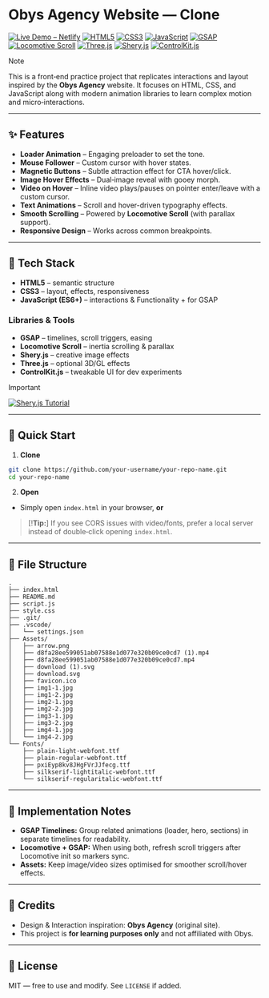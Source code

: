 # Obys Agency Website — Clone

[![Live Demo – Netlify](https://img.shields.io/badge/Live%20Demo-Netlify-00C7B7?logo=netlify&logoColor=white&labelColor=1E1E1E)](https://obsyagency.netlify.app/)
[![HTML5](https://img.shields.io/badge/HTML5-E34F26?logo=html5&logoColor=white&labelColor=1E1E1E)](#)
[![CSS3](https://img.shields.io/badge/CSS3-1572B6?logo=css3&logoColor=white&labelColor=1E1E1E)](#)
[![JavaScript](https://img.shields.io/badge/JavaScript-F7DF1E?logo=javascript&logoColor=1E1E1E&labelColor=1E1E1E)](#)
[![GSAP](https://img.shields.io/badge/GSAP-88CE02?logo=greensock&logoColor=1E1E1E&labelColor=1E1E1E)](#)
[![Locomotive Scroll](https://img.shields.io/badge/Locomotive%20Scroll-0C0C0C?labelColor=1E1E1E&color=555)](#)
[![Three.js](https://img.shields.io/badge/Three.js-000000?logo=three.js&logoColor=white&labelColor=1E1E1E)](#)
[![Shery.js](https://img.shields.io/badge/Shery.js-5B8DEF?labelColor=1E1E1E)](#)
[![ControlKit.js](https://img.shields.io/badge/ControlKit.js-6E57E0?labelColor=1E1E1E)](#)

> [!Note]
> This is a front‑end practice project that replicates interactions and layout inspired by the **Obys Agency** website. It focuses on HTML, CSS, and JavaScript along with modern animation libraries to learn complex motion and micro‑interactions.

---

## ✨ Features
- **Loader Animation** – Engaging preloader to set the tone.
- **Mouse Follower** – Custom cursor with hover states.
- **Magnetic Buttons** – Subtle attraction effect for CTA hover/click.
- **Image Hover Effects** – Dual‑image reveal with gooey morph.
- **Video on Hover** – Inline video plays/pauses on pointer enter/leave with a custom cursor.
- **Text Animations** – Scroll and hover-driven typography effects.
- **Smooth Scrolling** – Powered by **Locomotive Scroll** (with parallax support).
- **Responsive Design** – Works across common breakpoints.

---

## 🧰 Tech Stack
- **HTML5** – semantic structure
- **CSS3** – layout, effects, responsiveness
- **JavaScript (ES6+)** – interactions & Functionality + for GSAP

### Libraries & Tools
- **GSAP** – timelines, scroll triggers, easing
- **Locomotive Scroll** – inertia scrolling & parallax
- **Shery.js** – creative image effects  
- **Three.js** – optional 3D/GL effects
- **ControlKit.js** – tweakable UI for dev experiments

>[!important]
>[![Shery.js Tutorial](https://img.shields.io/badge/Shery.js%20Tutorial-YouTube-FF0000?logo=youtube&logoColor=white&labelColor=1E1E1E)](https://youtu.be/6d5yRW5suZE?si=3SZAGyzmf2ssTu7h)

---

## 🚀 Quick Start

1) **Clone**
```bash
git clone https://github.com/your-username/your-repo-name.git
cd your-repo-name
```

2) **Open**
- Simply open `index.html` in your browser, **or**


> [!**Tip:**] If you see CORS issues with video/fonts, prefer a local server instead of double‑click opening `index.html`.

---

## 📁 File Structure
```text
.
├── index.html
├── README.md
├── script.js
├── style.css
├── .git/
├── .vscode/
│   └── settings.json
├── Assets/
│   ├── arrow.png
│   ├── d8fa28ee599051ab07588e1d077e320b09ce0cd7 (1).mp4
│   ├── d8fa28ee599051ab07588e1d077e320b09ce0cd7.mp4
│   ├── download (1).svg
│   ├── download.svg
│   ├── favicon.ico
│   ├── img1-1.jpg
│   ├── img1-2.jpg
│   ├── img2-1.jpg
│   ├── img2-2.jpg
│   ├── img3-1.jpg
│   ├── img3-2.jpg
│   ├── img4-1.jpg
│   └── img4-2.jpg
└── Fonts/
    ├── plain-light-webfont.ttf
    ├── plain-regular-webfont.ttf
    ├── pxiEyp8kv8JHgFVrJJfecg.ttf
    ├── silkserif-lightitalic-webfont.ttf
    └── silkserif-regularitalic-webfont.ttf
```

---

## 🔧 Implementation Notes
- **GSAP Timelines:** Group related animations (loader, hero, sections) in separate timelines for readability.
- **Locomotive + GSAP:** When using both, refresh scroll triggers after Locomotive init so markers sync.
- **Assets:** Keep image/video sizes optimised for smoother scroll/hover effects.

---


## 🙏 Credits
- Design & Interaction inspiration: **Obys Agency** (original site).
- This project is **for learning purposes only** and not affiliated with Obys.

---

## 📄 License
MIT — free to use and modify. See `LICENSE` if added.

